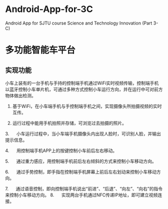# Android-App-for-3C
Android App for SJTU course Science and Technology Innovation (Part 3-C)
# 多功能智能车平台



## 实现功能 

小车上装有的一台手机与手持的控制端手机通过WiFi实时视频传输，控制端手机以蓝牙控制小车单片机，可通过多种方式控制小车运行方向，并在运行中可对前方物体做出检测。

1. 基于WiFi，在小车端手机与手控制端手机之间，实现摄像头所拍摄视频的实时互传。

2. 运行过程中能用手机拍照并存储，可浏览过去拍摄的照片。


3.      小车运行过程中，当小车端手机摄像头内出现人脸时，可识别人脸，并输出提示信息。


4.      用控制端手机APP上的按键控制小车前后左右移动。


5.      通过重力感应，用控制端手机前后左右倾斜的方式来控制小车移动方向。


6.      通过手势控制，即手指在控制端手机屏幕上前后左右划动来控制小车移动方向。

7.      通过语音控制，即向控制端手机说出“前进”、“后退”、“向左”、“向右”的指令来控制小车移动方向。
8.      实现两台手机通过NFC传递IP地址，即可建立视频连接。







